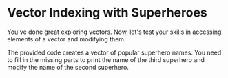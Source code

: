 # Vector Indexing with Superheroes

You've done great exploring vectors. Now, let's test your skills in accessing elements of a vector and modifying them.

The provided code creates a vector of popular superhero names. You need to fill in the missing parts to print the name of the third superhero and modify the name of the second superhero.